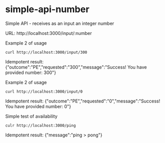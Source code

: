 # simple-api-number
Simple API - receives as an input an integer number

URL: http://localhost:3000/input/:number

Example 2 of usage
```curl
curl http://localhost:3000/input/300
```
Idempotent result: {"outcome":"PE","requested":"300","message":"Success! You have provided number: 300"}


Example 2 of usage
```curl
curl http://localhost:3000/input/0
```
Idempotent result: {"outcome":"PE","requested":"0","message":"Success! You have provided number: 0"}


Simple test of availability
```curl
culr http://localhost:3000/ping
```
Idempotent result: {"message":"ping > pong"}
